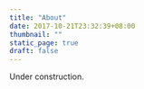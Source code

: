 ```yaml
---
title: "About"
date: 2017-10-21T23:32:39+08:00
thumbnail: ""
static_page: true
draft: false
---
```

Under construction.